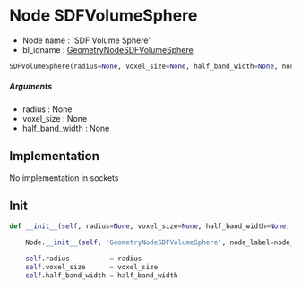 # Node SDFVolumeSphere

- Node name : 'SDF Volume Sphere'
- bl_idname : [GeometryNodeSDFVolumeSphere](https://docs.blender.org/api/current/bpy.types.GeometryNodeSDFVolumeSphere.html)


``` python
SDFVolumeSphere(radius=None, voxel_size=None, half_band_width=None, node_label=None, node_color=None)
```
##### Arguments

- radius : None
- voxel_size : None
- half_band_width : None

## Implementation

No implementation in sockets

## Init

``` python
def __init__(self, radius=None, voxel_size=None, half_band_width=None, node_label=None, node_color=None):

    Node.__init__(self, 'GeometryNodeSDFVolumeSphere', node_label=node_label, node_color=node_color)

    self.radius          = radius
    self.voxel_size      = voxel_size
    self.half_band_width = half_band_width
```
